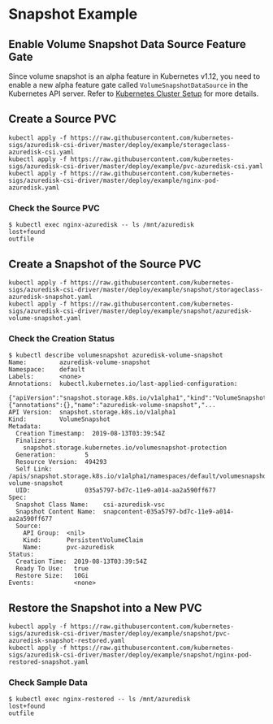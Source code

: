 # Snapshot Example

## Enable Volume Snapshot Data Source Feature Gate

Since volume snapshot is an alpha feature in Kubernetes v1.12, you need to enable a new alpha feature gate called `VolumeSnapshotDataSource` in the Kubernetes API server. Refer to [Kubernetes Cluster Setup](https://kubernetes-csi.github.io/docs/snapshot-restore-feature.html#kubernetes-cluster-setup) for more details.

## Create a Source PVC

```console
kubectl apply -f https://raw.githubusercontent.com/kubernetes-sigs/azuredisk-csi-driver/master/deploy/example/storageclass-azuredisk-csi.yaml
kubectl apply -f https://raw.githubusercontent.com/kubernetes-sigs/azuredisk-csi-driver/master/deploy/example/pvc-azuredisk-csi.yaml
kubectl apply -f https://raw.githubusercontent.com/kubernetes-sigs/azuredisk-csi-driver/master/deploy/example/nginx-pod-azuredisk.yaml
```

### Check the Source PVC

```console
$ kubectl exec nginx-azuredisk -- ls /mnt/azuredisk
lost+found
outfile
```

## Create a Snapshot of the Source PVC

```console
kubectl apply -f https://raw.githubusercontent.com/kubernetes-sigs/azuredisk-csi-driver/master/deploy/example/snapshot/storageclass-azuredisk-snapshot.yaml
kubectl apply -f https://raw.githubusercontent.com/kubernetes-sigs/azuredisk-csi-driver/master/deploy/example/snapshot/azuredisk-volume-snapshot.yaml
```
### Check the Creation Status

```console
$ kubectl describe volumesnapshot azuredisk-volume-snapshot
Name:         azuredisk-volume-snapshot
Namespace:    default
Labels:       <none>
Annotations:  kubectl.kubernetes.io/last-applied-configuration:
                {"apiVersion":"snapshot.storage.k8s.io/v1alpha1","kind":"VolumeSnapshot","metadata":{"annotations":{},"name":"azuredisk-volume-snapshot","...
API Version:  snapshot.storage.k8s.io/v1alpha1
Kind:         VolumeSnapshot
Metadata:
  Creation Timestamp:  2019-08-13T03:39:54Z
  Finalizers:
    snapshot.storage.kubernetes.io/volumesnapshot-protection
  Generation:        5
  Resource Version:  494293
  Self Link:         /apis/snapshot.storage.k8s.io/v1alpha1/namespaces/default/volumesnapshots/azuredisk-volume-snapshot
  UID:               035a5797-bd7c-11e9-a014-aa2a590ff677
Spec:
  Snapshot Class Name:    csi-azuredisk-vsc
  Snapshot Content Name:  snapcontent-035a5797-bd7c-11e9-a014-aa2a590ff677
  Source:
    API Group:  <nil>
    Kind:       PersistentVolumeClaim
    Name:       pvc-azuredisk
Status:
  Creation Time:  2019-08-13T03:39:54Z
  Ready To Use:   true
  Restore Size:   10Gi
Events:           <none>
```

## Restore the Snapshot into a New PVC

```console
kubectl apply -f https://raw.githubusercontent.com/kubernetes-sigs/azuredisk-csi-driver/master/deploy/example/snapshot/pvc-azuredisk-snapshot-restored.yaml
kubectl apply -f https://raw.githubusercontent.com/kubernetes-sigs/azuredisk-csi-driver/master/deploy/example/snapshot/nginx-pod-restored-snapshot.yaml
```

### Check Sample Data

```console
$ kubectl exec nginx-restored -- ls /mnt/azuredisk
lost+found
outfile
```
